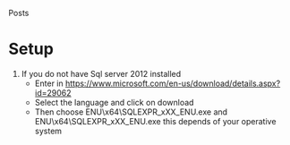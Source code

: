 Posts

Setup
=====

1. If you do not have Sql server 2012 installed
	- Enter in https://www.microsoft.com/en-us/download/details.aspx?id=29062
	- Select the language and click on download
	- Then choose ENU\x64\SQLEXPR_xXX_ENU.exe and ENU\x64\SQLEXPR_xXX_ENU.exe this depends of your operative system